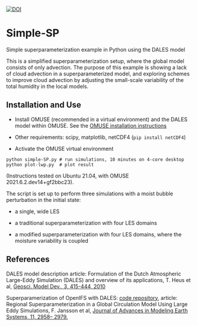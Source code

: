 [![DOI](https://zenodo.org/badge/DOI/10.5281/zenodo.5511753.svg)](https://doi.org/10.5281/zenodo.5511753)

# Simple-SP
Simple superparameterization example in Python using the DALES model

This is a simplified superparameterization setup, where the global
model consists of only advection. The purpose of this example is
showing a lack of cloud advection in a superparameterized model, and
exploring schemes to improve cloud advection by adjusting the
small-scale variability of the total humidity in the local models.

## Installation and Use

* Install OMUSE (recommended in a virtual environment)
and the DALES model within OMUSE. See the
[OMUSE installation instructions](https://omuse.readthedocs.io/en/latest/installing.html)

* Other requirements: scipy, matplotlib, netCDF4 (`pip install netCDF4`)

* Activate the OMUSE virtual environment

```
python simple-SP.py # run simulations, 10 minutes on 4-core desktop
python plot-lwp.py  # plot result
```

(Instructions tested on Ubuntu 21.04, with OMUSE 2021.6.2.dev14+gf2bbc23).

The script is set up to perform three simulations with a moist bubble perturbation in the initial state:

* a single, wide LES

* a traditional superparameterization with four LES domains

* a modified superparameterization with four LES domains, where the moisture variability is coupled


## References

DALES model description article: Formulation of the Dutch Atmospheric Large-Eddy Simulation (DALES) and overview of its applications, T. Heus et al, [Geosci. Model Dev., 3, 415-444, 2010](https://doi.org/10.5194/gmd-3-415-2010)

Superparamerization of OpenIFS with DALES: [code repository](https://github.com/CloudResolvingClimateModeling/sp-coupler), article:
Regional Superparameterization in a Global Circulation Model Using Large Eddy Simulations, F. Jansson et al, [Journal of Advances in Modeling Earth Systems, 11, 2958– 2979.]( https://doi.org/10.1029/2018MS001600)






